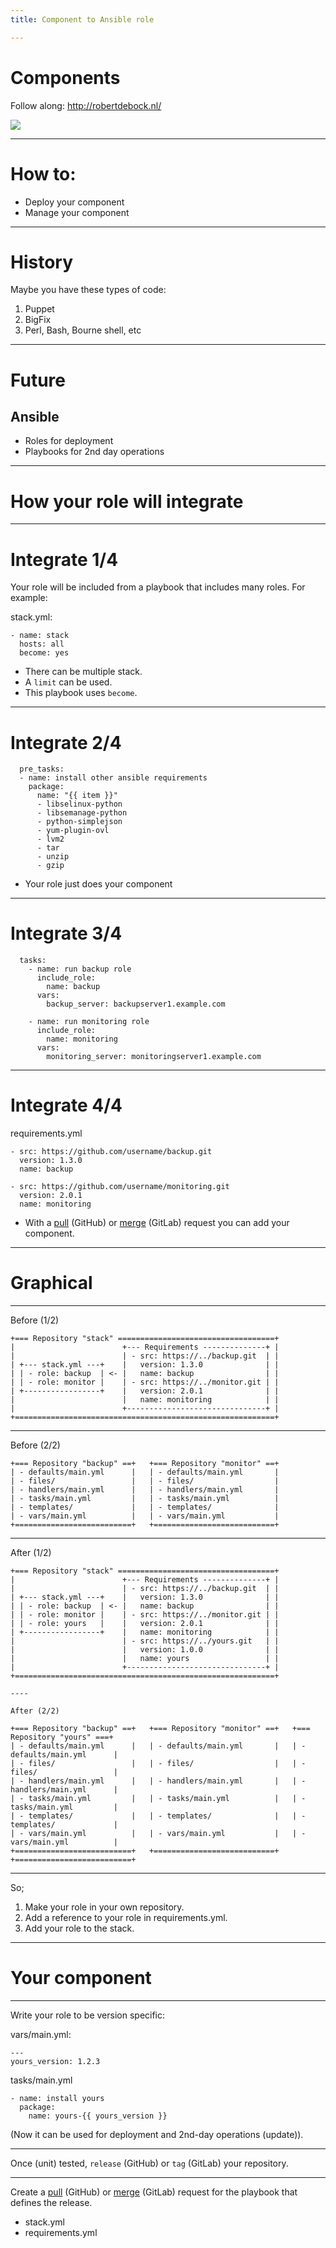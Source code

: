 ```yaml
---
title: Component to Ansible role

---
```


# Components

Follow along: http://robertdebock.nl/

<img src="https://api.qrserver.com/v1/create-qr-code/?size=350x350&data=http://robertdebock.nl/presentations/component-to-role/"/>

---

# How to:
- Deploy your component
- Manage your component

---

# History

Maybe you have these types of code:
1. Puppet
2. BigFix
3. Perl, Bash, Bourne shell, etc

----

# Future

## Ansible
- Roles for deployment
- Playbooks for 2nd day operations

---

# How your role will integrate

----

# Integrate 1/4

Your role will be included from a playbook that includes many roles. For example:

stack.yml:
```
- name: stack
  hosts: all
  become: yes
```

- There can be multiple stack.
- A `limit` can be used.
- This playbook uses `become`.

----

# Integrate 2/4

```
  pre_tasks:
  - name: install other ansible requirements
    package:
      name: "{{ item }}"
      - libselinux-python
      - libsemanage-python
      - python-simplejson
      - yum-plugin-ovl
      - lvm2
      - tar
      - unzip
      - gzip
```

- Your role just does your component

----

# Integrate 3/4

```
  tasks:
    - name: run backup role
      include_role:
        name: backup
      vars:
        backup_server: backupserver1.example.com

    - name: run monitoring role
      include_role:
        name: monitoring
      vars:
        monitoring_server: monitoringserver1.example.com
```

----

# Integrate 4/4

requirements.yml
```
- src: https://github.com/username/backup.git
  version: 1.3.0
  name: backup

- src: https://github.com/username/monitoring.git
  version: 2.0.1
  name: monitoring
```

- With a [pull](https://help.github.com/articles/creating-a-pull-request/) (GitHub) or [merge](https://docs.gitlab.com/ee/user/project/merge_requests/) (GitLab) request you can add your component.

----

# Graphical

----

Before (1/2)

```
+=== Repository "stack" ===================================+
|                        +--- Requirements --------------+ |
|                        | - src: https://../backup.git  | |
| +--- stack.yml ---+    |   version: 1.3.0              | |
| | - role: backup  | <- |   name: backup                | |
| | - role: monitor |    | - src: https://../monitor.git | |
| +-----------------+    |   version: 2.0.1              | |
|                        |   name: monitoring            | |
|                        +-------------------------------+ |
+==========================================================+
```

----

Before (2/2)

```
+=== Repository "backup" ==+   +=== Repository "monitor" ==+
| - defaults/main.yml      |   | - defaults/main.yml       |
| - files/                 |   | - files/                  |
| - handlers/main.yml      |   | - handlers/main.yml       |
| - tasks/main.yml         |   | - tasks/main.yml          |
| - templates/             |   | - templates/              |
| - vars/main.yml          |   | - vars/main.yml           |
+==========================+   +===========================+
```

----

After (1/2)

```
+=== Repository "stack" ===================================+
|                        +--- Requirements --------------+ |
|                        | - src: https://../backup.git  | |
| +--- stack.yml ---+    |   version: 1.3.0              | |
| | - role: backup  | <- |   name: backup                | |
| | - role: monitor |    | - src: https://../monitor.git | |
| | - role: yours   |    |   version: 2.0.1              | |
| +-----------------+    |   name: monitoring            | |
|                        | - src: https://../yours.git   | |
|                        |   version: 1.0.0              | |
|                        |   name: yours                 | |
|                        +-------------------------------+ |
+==========================================================+

----

After (2/2)

+=== Repository "backup" ==+   +=== Repository "monitor" ==+   +=== Repository "yours" ===+
| - defaults/main.yml      |   | - defaults/main.yml       |   | - defaults/main.yml      |
| - files/                 |   | - files/                  |   | - files/                 |
| - handlers/main.yml      |   | - handlers/main.yml       |   | - handlers/main.yml      |
| - tasks/main.yml         |   | - tasks/main.yml          |   | - tasks/main.yml         |
| - templates/             |   | - templates/              |   | - templates/             |
| - vars/main.yml          |   | - vars/main.yml           |   | - vars/main.yml          |
+==========================+   +===========================+   +==========================+
```

----

So;
1. Make your role in your own repository.
2. Add a reference to your role in requirements.yml.
3. Add your role to the stack.

---

# Your component

----

Write your role to be version specific:

vars/main.yml:
```
---
yours_version: 1.2.3
```

tasks/main.yml
```
- name: install yours
  package:
    name: yours-{{ yours_version }}
```

(Now it can be used for deployment and 2nd-day operations (update)).

----

Once (unit) tested, `release` (GitHub) or `tag` (GitLab) your repository.

----

Create a [pull](https://help.github.com/articles/creating-a-pull-request/) (GitHub) or [merge](https://docs.gitlab.com/ee/user/project/merge_requests/) (GitLab) request for the playbook that defines the release.
- stack.yml
- requirements.yml
